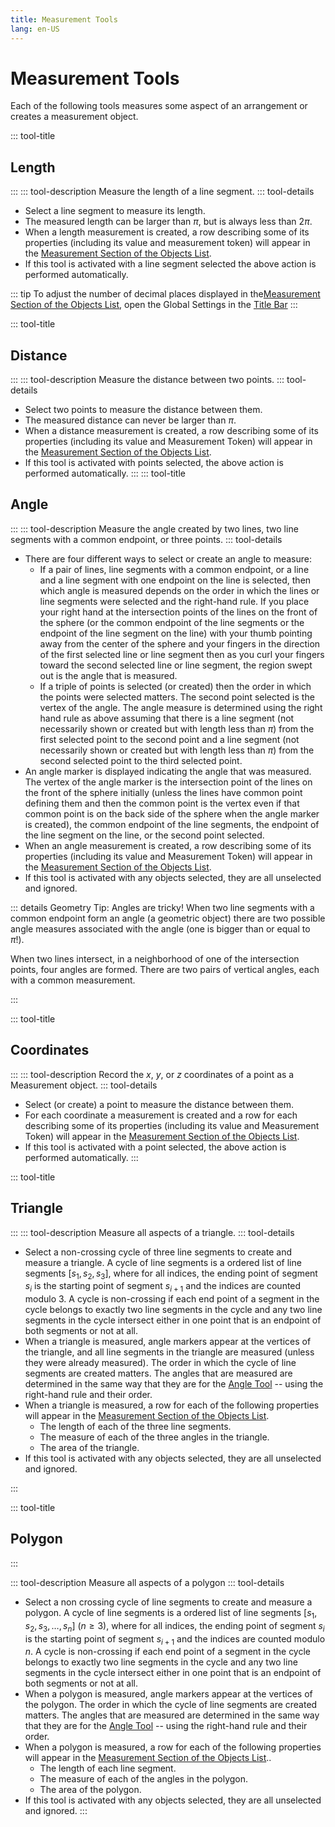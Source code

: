 ```yaml
---
title: Measurement Tools
lang: en-US
---
```


# Measurement Tools

Each of the following tools measures some aspect of an arrangement or creates a measurement object.

::: tool-title

## Length <icon-base notInline iconName="segmentLength"> </icon-base>

:::
::: tool-description
Measure the length of a line segment.
::: tool-details

- Select a line segment to measure its length.
- The measured length can be larger than $\pi$, but is always less than $2\pi$.
- When a length measurement is created, a row describing some of its properties (including its value and measurement token) will appear in the [Measurement Section of the Objects List](/userguide/toolsobjectspanel.html#objects-list).
- If this tool is activated with a line segment selected the above action is performed automatically.

::: tip
To adjust the number of decimal places displayed in the[Measurement Section of the Objects List](/userguide/toolsobjectspanel.html#objects-list), open the Global Settings in the [Title Bar](/userguide/#top-region-title-bar)
:::

::: tool-title

## Distance <icon-base notInline iconName="pointDistance"> </icon-base>

:::
::: tool-description
Measure the distance between two points.
::: tool-details

- Select two points to measure the distance between them.
- The measured distance can never be larger than $\pi$.
- When a distance measurement is created, a row describing some of its properties (including its value and Measurement Token) will appear in the [Measurement Section of the Objects List](/userguide/toolsobjectspanel.html#objects-list).
- If this tool is activated with points selected, the above action is performed automatically.
  :::
  ::: tool-title

## Angle <icon-base notInline iconName="angle"> </icon-base>

:::
::: tool-description
Measure the angle created by two lines, two line segments with a common endpoint, or three points.
::: tool-details

- There are four different ways to select or create an angle to measure:
  - If a pair of lines, line segments with a common endpoint, or a line and a line segment with one endpoint on the line is selected, then which angle is measured depends on the order in which the lines or line segments were selected and the right-hand rule. If you place your right hand at the intersection points of the lines on the front of the sphere (or the common endpoint of the line segments or the endpoint of the line segment on the line) with your thumb pointing away from the center of the sphere and your fingers in the direction of the first selected line or line segment then as you curl your fingers toward the second selected line or line segment, the region swept out is the angle that is measured.
  - If a triple of points is selected (or created) then the order in which the points were selected matters. The second point selected is the vertex of the angle. The angle measure is determined using the right hand rule as above assuming that there is a line segment (not necessarily shown or created but with length less than $\pi$) from the first selected point to the second point and a line segment (not necessarily shown or created but with length less than $\pi$) from the second selected point to the third selected point.
- An angle marker is displayed indicating the angle that was measured. The vertex of the angle marker is the intersection point of the lines on the front of the sphere initially (unless the lines have common point defining them and then the common point is the vertex even if that common point is on the back side of the sphere when the angle marker is created), the common endpoint of the line segments, the endpoint of the line segment on the line, or the second point selected.
- When an angle measurement is created, a row describing some of its properties (including its value and Measurement Token) will appear in the [Measurement Section of the Objects List](/userguide/toolsobjectspanel.html#objects-list).
- If this tool is activated with any objects selected, they are all unselected and ignored.

::: details Geometry Tip: Angles are tricky!
When two line segments with a common endpoint form an angle (a geometric object) there are two possible angle measures associated with the angle (one is bigger than or equal to $\pi$!).

When two lines intersect, in a neighborhood of one of the intersection points, four angles are formed. There are two pairs of vertical angles, each with a common measurement.

:::

::: tool-title

## Coordinates <icon-base notInline iconName="coordinate"> </icon-base>

:::
::: tool-description
Record the $x$, $y$, or $z$ coordinates of a point as a Measurement object.
::: tool-details

- Select (or create) a point to measure the distance between them.
- For each coordinate a measurement is created and a row for each describing some of its properties (including its value and Measurement Token) will appear in the [Measurement Section of the Objects List](/userguide/toolsobjectspanel.html#objects-list).
- If this tool is activated with a point selected, the above action is performed automatically.
  :::

::: tool-title

## Triangle <icon-base notInline iconName="measureTriangle" />

:::
::: tool-description
Measure all aspects of a triangle.
::: tool-details

- Select a non-crossing cycle of three line segments to create and measure a triangle. A cycle of line segments is a ordered list of line segments $[s_1,s_2,s_3]$, where for all indices, the ending point of segment $s_i$ is the starting point of segment $s_{i+1}$ and the indices are counted modulo 3. A cycle is non-crossing if each end point of a segment in the cycle belongs to exactly two line segments in the cycle and any two line segments in the cycle intersect either in one point that is an endpoint of both segments or not at all.
- When a triangle is measured, angle markers appear at the vertices of the triangle, and all line segments in the triangle are measured (unless they were already measured). The order in which the cycle of line segments are created matters. The angles that are measured are determined in the same way that they are for the [Angle Tool](/tools/measurement.html#angle) -- using the right-hand rule and their order.
- When a triangle is measured, a row for each of the following properties will appear in the [Measurement Section of the Objects List](/userguide/toolsobjectspanel.html#objects-list).
  - The length of each of the three line segments.
  - The measure of each of the three angles in the triangle.
  - The area of the triangle.
- If this tool is activated with any objects selected, they are all unselected and ignored.

:::

::: tool-title

## Polygon <icon-base notInline iconName="measurePolygon" />

:::

::: tool-description
Measure all aspects of a polygon
::: tool-details

- Select a non crossing cycle of line segments to create and measure a polygon. A cycle of line segments is a ordered list of line segments $[s_1,s_2,s_3, \ldots, s_n]$ ($n\geq 3$), where for all indices, the ending point of segment $s_i$ is the starting point of segment $s_{i+1}$ and the indices are counted modulo $n$. A cycle is non-crossing if each end point of a segment in the cycle belongs to exactly two line segments in the cycle and any two line segments in the cycle intersect either in one point that is an endpoint of both segments or not at all.
- When a polygon is measured, angle markers appear at the vertices of the polygon. The order in which the cycle of line segments are created matters. The angles that are measured are determined in the same way that they are for the [Angle Tool](/tools/measurement.html#angle) -- using the right-hand rule and their order.
- When a polygon is measured, a row for each of the following properties will appear in the [Measurement Section of the Objects List](/userguide/toolsobjectspanel.html#objects-list)..
  - The length of each line segment.
  - The measure of each of the angles in the polygon.
  - The area of the polygon.
- If this tool is activated with any objects selected, they are all unselected and ignored.
  :::
